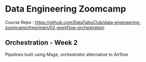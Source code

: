 # Data Engineering Zoomcamp
Course Repo : https://github.com/DataTalksClub/data-engineering-zoomcamp/tree/main/02-workflow-orchestration
 
## Orchestration - Week 2
Pipelines built using Mage, orchestrator alternative to Airflow
